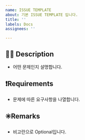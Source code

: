 ```yaml
---
name: ISSUE TEMPLATE
about: 기본 ISSUE TEMPLATE 입니다.
title: ''
labels: Docs
assignees: ''

---
```


## 🤷‍♂️ Description
- 어떤 문제인지 설명합니다.

## ❗️Requirements
- 문제에 따른 요구사항을 나열합니다.

## ✳️Remarks
- 비고란으로 Optional입니다.
